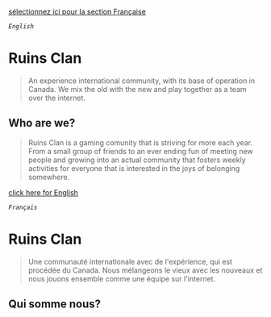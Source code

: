 [sélectionnez ici pour la section Française](#ruins-clan-1)

*`English`*

# Ruins Clan
> An experience international community, with its base of operation in Canada. We mix the old with the new and play together as a team over the internet. 

## Who are we?
> Ruins Clan is a gaming comunity that is striving for more each year. From a small group of friends to an ever ending fun of meeting new people and growing into an actual community that fosters weekly activities for everyone that is interested in the joys of belonging somewhere.

[click here for English](#ruins-clan)

*`Français`*

# Ruins Clan
> Une communauté internationale avec de l'expérience, qui est procédée du Canada. Nous mélangeons le vieux avec les nouveaux et nous jouons ensemble comme une équipe sur l'internet.

## Qui somme nous?
> 

